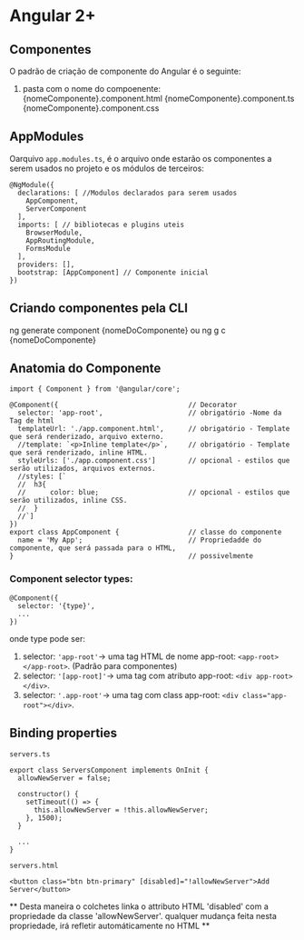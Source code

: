 # Angular 2+

## Componentes
O padrão de criação de componente do Angular é o seguinte:
1. pasta com o nome do compoenente:
    {nomeComponente}.component.html
    {nomeComponente}.component.ts
    {nomeComponente}.component.css

## AppModules
Oarquivo `app.modules.ts`, é o arquivo onde estarão os componentes a serem usados no projeto e os
módulos de terceiros:
````
@NgModule({
  declarations: [ //Modulos declarados para serem usados
    AppComponent,
    ServerComponent
  ],
  imports: [ // bibliotecas e plugins uteis
    BrowserModule,
    AppRoutingModule,
    FormsModule
  ],
  providers: [],
  bootstrap: [AppComponent] // Componente inicial
})
````

## Criando componentes pela CLI
ng generate component {nomeDoComponente} ou
ng g c {nomeDoComponente}

## Anatomia do Componente

````
import { Component } from '@angular/core';

@Component({                                // Decorator
  selector: 'app-root',                     // obrigatório -Nome da Tag de html
  templateUrl: './app.component.html',      // obrigatório - Template que será renderizado, arquivo externo.
  //template: `<p>Inline template</p>`,     // obrigatório - Template que será renderizado, inline HTML.
  styleUrls: ['./app.component.css']        // opcional - estilos que serão utilizados, arquivos externos.
  //styles: [`
  //  h3{
  //      color: blue;                      // opcional - estilos que serão utilizados, inline CSS.
  //  }
  //`]
})
export class AppComponent {                 // classe do componente
  name = 'My App';                          // Propriedadde do componente, que será passada para o HTML,
}                                           // possivelmente    

````
### Component selector types:

````
@Component({                                
  selector: '{type}',
  ...
})
````
onde type pode ser:
1.  selector: `'app-root'`-> uma tag HTML de nome app-root: `<app-root></app-root>`. (Padrão para componentes)
2.  selector: `'[app-root]'`-> uma tag com atributo app-root: `<div app-root></div>`.
3.  selector: `'.app-root'`-> uma tag com class app-root: `<div class="app-root"></div>`.


## Binding properties
`servers.ts`
````
export class ServersComponent implements OnInit {
  allowNewServer = false;

  constructor() {
    setTimeout(() => {
      this.allowNewServer = !this.allowNewServer;
    }, 1500);
  }

  ...
}
````
`servers.html`
````
<button class="btn btn-primary" [disabled]="!allowNewServer">Add Server</button>
````
** Desta maneira o colchetes linka o attributo HTML 'disabled' com a propriedade da classe 'allowNewServer'.
qualquer mudança feita nesta propriedade, irá refletir automáticamente no HTML **
